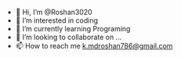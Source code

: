 - 👋 Hi, I’m @Roshan3020
- 👀 I’m interested in coding
- 🌱 I’m currently learning Programing
- 💞️ I’m looking to collaborate on ...
- 📫 How to reach me k.mdroshan786@gmail.com

<!---
Roshan3020/Roshan3020 is a ✨ special ✨ repository because its `README.md` (this file) appears on your GitHub profile.
You can click the Preview link to take a look at your changes.
--->
